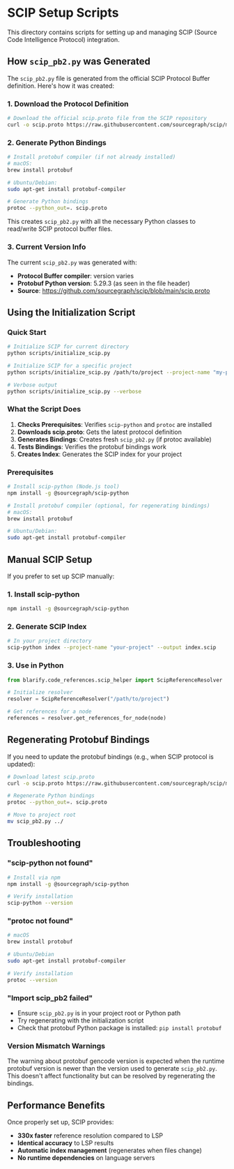 # SCIP Setup Scripts

This directory contains scripts for setting up and managing SCIP (Source Code Intelligence Protocol) integration.

## How `scip_pb2.py` was Generated

The `scip_pb2.py` file is generated from the official SCIP Protocol Buffer definition. Here's how it was created:

### 1. Download the Protocol Definition

```bash
# Download the official scip.proto file from the SCIP repository
curl -o scip.proto https://raw.githubusercontent.com/sourcegraph/scip/main/scip.proto
```

### 2. Generate Python Bindings

```bash
# Install protobuf compiler (if not already installed)
# macOS:
brew install protobuf

# Ubuntu/Debian:
sudo apt-get install protobuf-compiler

# Generate Python bindings
protoc --python_out=. scip.proto
```

This creates `scip_pb2.py` with all the necessary Python classes to read/write SCIP protocol buffer files.

### 3. Current Version Info

The current `scip_pb2.py` was generated with:
- **Protocol Buffer compiler**: version varies
- **Protobuf Python version**: 5.29.3 (as seen in the file header)
- **Source**: https://github.com/sourcegraph/scip/blob/main/scip.proto

## Using the Initialization Script

### Quick Start

```bash
# Initialize SCIP for current directory
python scripts/initialize_scip.py

# Initialize SCIP for a specific project
python scripts/initialize_scip.py /path/to/project --project-name "my-project"

# Verbose output
python scripts/initialize_scip.py --verbose
```

### What the Script Does

1. **Checks Prerequisites**: Verifies `scip-python` and `protoc` are installed
2. **Downloads scip.proto**: Gets the latest protocol definition
3. **Generates Bindings**: Creates fresh `scip_pb2.py` (if protoc available)
4. **Tests Bindings**: Verifies the protobuf bindings work
5. **Creates Index**: Generates the SCIP index for your project

### Prerequisites

```bash
# Install scip-python (Node.js tool)
npm install -g @sourcegraph/scip-python

# Install protobuf compiler (optional, for regenerating bindings)
# macOS:
brew install protobuf

# Ubuntu/Debian:
sudo apt-get install protobuf-compiler
```

## Manual SCIP Setup

If you prefer to set up SCIP manually:

### 1. Install scip-python

```bash
npm install -g @sourcegraph/scip-python
```

### 2. Generate SCIP Index

```bash
# In your project directory
scip-python index --project-name "your-project" --output index.scip
```

### 3. Use in Python

```python
from blarify.code_references.scip_helper import ScipReferenceResolver

# Initialize resolver
resolver = ScipReferenceResolver("/path/to/project")

# Get references for a node
references = resolver.get_references_for_node(node)
```

## Regenerating Protobuf Bindings

If you need to update the protobuf bindings (e.g., when SCIP protocol is updated):

```bash
# Download latest scip.proto
curl -o scip.proto https://raw.githubusercontent.com/sourcegraph/scip/main/scip.proto

# Regenerate Python bindings
protoc --python_out=. scip.proto

# Move to project root
mv scip_pb2.py ../
```

## Troubleshooting

### "scip-python not found"
```bash
# Install via npm
npm install -g @sourcegraph/scip-python

# Verify installation
scip-python --version
```

### "protoc not found"
```bash
# macOS
brew install protobuf

# Ubuntu/Debian  
sudo apt-get install protobuf-compiler

# Verify installation
protoc --version
```

### "Import scip_pb2 failed"
- Ensure `scip_pb2.py` is in your project root or Python path
- Try regenerating with the initialization script
- Check that protobuf Python package is installed: `pip install protobuf`

### Version Mismatch Warnings
The warning about protobuf gencode version is expected when the runtime protobuf version is newer than the version used to generate `scip_pb2.py`. This doesn't affect functionality but can be resolved by regenerating the bindings.

## Performance Benefits

Once properly set up, SCIP provides:
- **330x faster** reference resolution compared to LSP
- **Identical accuracy** to LSP results
- **Automatic index management** (regenerates when files change)
- **No runtime dependencies** on language servers